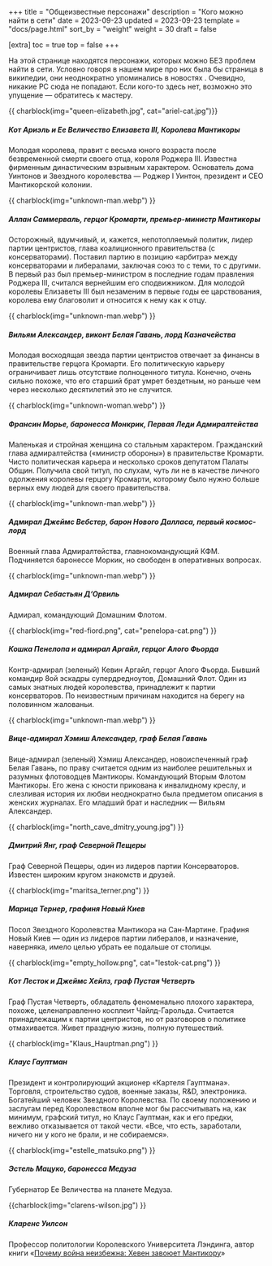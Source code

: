 +++
title = "Общеизвестные персонажи"
description = "Кого можно найти в сети"
date = 2023-09-23
updated = 2023-09-23
template = "docs/page.html"
sort_by = "weight"
weight = 30
draft = false

[extra]
toc = true
top = false
+++

На этой странице находятся персонажи, которых можно БЕЗ проблем найти в сети. Условно говоря в нашем мире про них была бы страница в википедии, они неоднократно упоминались в новостях . Очевидно, никакие PC сюда не попадают. Если кого-то здесь нет, возможно это упущение — обратитесь к мастеру. 
 

 {{ charblock(img="queen-elizabeth.jpg", cat="ariel-cat.jpg")}}
 ##### Кот Ариэль и Ее Величество Елизавета III, Королева Мантикоры
 Молодая королева, правит с весьма юного возраста после безвременной смерти своего отца, короля Роджера III. Известна фирменным династическим взрывным характером. Основатель дома Уинтонов и Звездного королевства — Роджер I Уинтон, президент и CEO Мантикорской колонии.

{{ charblock(img="unknown-man.webp") }}
##### Аллан Саммерваль, герцог Кромарти, премьер-министр Мантикоры
Осторожный, вдумчивый, и, кажется, непотопляемый политик, лидер партии центристов, глава коалиционного правительства (с консерваторами). Поставил партию в позицию «арбитра» между консерваторами и либералами, заключая союз то с теми, то с другими. В первый раз был премьер-министром в последние годам правления Роджера III, считался вернейшим его сподвижником. Для молодой королевы Елизаветы III был незаменим в первые годы ее царствования, королева ему благоволит и относится к нему как к отцу. 

{{ charblock(img="unknown-man.webp") }}
##### Вильям Александер, виконт Белая Гавань, лорд Казначейства
Молодая восходящая звезда партии центристов отвечает за финансы в правительстве герцога Кромарти. Его политическую карьеру ограничивает лишь отсутствие полноценного титула. Конечно, очень сильно похоже, что его старший брат умрет бездетным, но раньше чем через несколько десятилетий это не случится.

{{ charblock(img="unknown-woman.webp") }}
##### Франсин Морье, баронесса Монкрик, Первая Леди Адмиралтейства
Маленькая и стройная женщина со стальным характером. Гражданский глава адмиралтейства («министр обороны») в правительстве Кромарти. Чисто политическая карьера и несколько сроков депутатом Палаты Общин. Получила свой титул, по слухам, чуть ли не в качестве личного одолжения королевы герцогу Кромарти, которому было нужно больше верных ему людей для своего правительства. 

{{ charblock(img="unknown-man.webp") }}
##### Адмирал Джеймс Вебстер, барон Нового Далласа, первый космос-лорд
Военный глава Адмиралтейства, главнокомандующий КФМ. Подчиняется баронессе Моркик, но свободен в оперативных вопросах. 

{{ charblock(img="unknown-man.webp") }}
##### Адмирал Себастьян Д’Орвиль
Адмирал, командующий Домашним Флотом.

{{ charblock(img="red-fiord.png", cat="penelopa-cat.png") }}
##### Кошка Пенелопа и адмирал Аргайл, герцог Алого Фьорда
Контр-адмирал (зеленый) Кевин Аргайл, герцог Алого Фьорда. Бывший командир 8ой эскадры супердредноутов, Домашний Флот. Один из самых знатных людей королевства, принадлежит к партии консерваторов. По неизвестным причинам находится на берегу на половинном жалованьи.

{{ charblock(img="unknown-man.webp") }}
##### Вице-адмирал Хэмиш Александер, граф Белая Гавань
Вице-адмирал (зеленый) Хэмиш Александер, новоиспеченный граф Белая Гавань, по праву считается одним из наиболее решительных и разумных флотоводцев Мантикоры. Командующий Вторым Флотом Мантикоры. Его жена с юности прикована к инвалидному креслу, и слезливая история их любви неоднократно была предметом описания в женских журналах. Его младший брат и наследник — Вильям Александер. 

{{ charblock(img="north_cave_dmitry_young.jpg") }}
##### Дмитрий Янг, граф Северной Пещеры
Граф Северной Пещеры, один из лидеров партии Консерваторов. Известен широким кругом знакомств и друзей.

{{ charblock(img="maritsa_terner.png") }}
##### Марица Тернер, графиня Новый Киев
Посол Звездного Королевства Мантикора на Сан-Мартине. Графиня Новый Киев — один из лидеров партии либералов, и назначение, наверняка, имело целью убрать ее подальше от столицы.

{{ charblock(img="empty_hollow.png", cat="lestok-cat.png") }}
##### Кот Лесток и Джеймс Хейлз, граф Пустая Четверть 
Граф Пустая Четверть, обладатель феноменально плохого характера, похоже, целенаправленно косплеит Чайлд-Гарольда. Считается принадлежащим к партии центристов, но от разговоров о политике отмахивается. Живет праздную жизнь, полную путешествий.

{{ charblock(img="Klaus_Hauptman.png") }}
##### Клаус Гауптман
Президент и контролирующий акционер «Картеля Гауптмана». Торговля, строительство судов, военные заказы, R&D, электроника. Богатейший человек Звездного Королевства. По своему положению и заслугам перед Королевством вполне мог бы рассчитывать на, как минимум, графский титул, но Клаус Гауптман, как и его предки, вежливо отказывается от такой чести. «Все, что есть, заработали, ничего ни у кого не брали, и не собираемся».

{{ charblock(img="estelle_matsuko.png") }}
##### Эстель Мацуко, баронесса Медуза
Губернатор Ее Величества на планете Медуза.

{{charblock(img="clarens-wilson.jpg") }}
#####  Кларенс Уилсон
Профессор политологии Королевского Университета Лэндинга, автор книги «[Почему война неизбежна: Хевен завоюет Мантикору](@/docs/news/book.md)»

<br style="clear:both" >